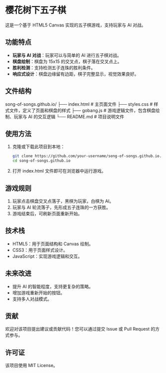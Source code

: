 # 樱花树下五子棋

这是一个基于 HTML5 Canvas 实现的五子棋游戏，支持玩家与 AI 对战。

## 功能特点

- **玩家与 AI 对战**：玩家可以与简单的 AI 进行五子棋对战。
- **棋盘绘制**：棋盘为 15x15 的交叉点，棋子落在交叉点上。
- **胜利检测**：支持检测五子连珠的胜利条件。
- **响应式设计**：棋盘边缘留有边距，棋子完整显示，视觉效果良好。

## 文件结构

song-of-songs.github.io/ ├── index.html # 主页面文件 ├── styles.css # 样式文件，定义了页面和棋盘的样式 ├── gobang.js # 游戏逻辑文件，包含棋盘绘制、玩家与 AI 的交互逻辑 └── README.md # 项目说明文件

## 使用方法

1. 克隆或下载此项目到本地：
   ```bash
   git clone https://github.com/your-username/song-of-songs.github.io.git
   cd song-of-songs.github.io
2. 打开 index.html 文件即可在浏览器中运行游戏。

## 游戏规则

1. 玩家点击棋盘交叉点落子，黑棋为玩家，白棋为 AI。
2. 玩家与 AI 轮流落子，先形成五子连珠的一方获胜。
3. 游戏结束后，可刷新页面重新开始。

## 技术栈

- HTML5：用于页面结构和 Canvas 绘制。
- CSS3：用于页面样式设计。
- JavaScript：实现游戏逻辑和交互。

## 未来改进

- 提升 AI 的智能程度，支持更复杂的策略。
- 增加游戏重新开始的按钮。
- 支持多人对战模式。

## 贡献

欢迎对该项目提出建议或贡献代码！您可以通过提交 Issue 或 Pull Request 的方式参与。

## 许可证

该项目使用 MIT License。